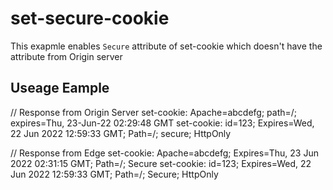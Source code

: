 # set-secure-cookie

This exapmle enables `Secure` attribute of set-cookie which doesn't have the attribute from Origin server

## Useage Eample
// Response from Origin Server
set-cookie: Apache=abcdefg; path=/; expires=Thu, 23-Jun-22 02:29:48 GMT
set-cookie: id=123; Expires=Wed, 22 Jun 2022 12:59:33 GMT; Path=/; secure; HttpOnly

// Response from Edge
set-cookie: Apache=abcdefg; Expires=Thu, 23 Jun 2022 02:31:15 GMT; Path=/; Secure
set-cookie: id=123; Expires=Wed, 22 Jun 2022 12:59:33 GMT; Path=/; Secure; HttpOnly
